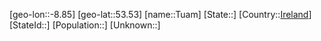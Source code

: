 ﻿---
location: [53.53,-8.85]
type: City
tags:
- geo/City


SpocWebEntityId: 35031
isDeleted: false
confidential: public

---
[geo-lon::-8.85]
[geo-lat::53.53]
[name::Tuam]
[State::]
[Country::[Ireland](geo/Continent/Europe/Ireland.md)]
[StateId::]
[Population::]
[Unknown::]

